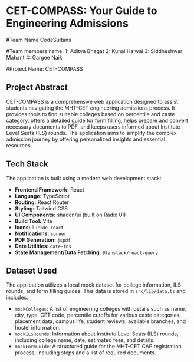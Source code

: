# CET-COMPASS: Your Guide to Engineering Admissions

#Team Name 
CodeSultans

#Team members name:
1: Aditya Bhagat
2: Kunal Halwai
3: Siddheshwar Mahant
4: Gargee Naik 

#Project Name:
CET-COMPASS
  
## Project Abstract
CET-COMPASS is a comprehensive web application designed to assist students navigating the MHT-CET engineering admissions process. It provides tools to find suitable colleges based on percentile and caste category, offers a detailed guide for form filling, helps prepare and convert necessary documents to PDF, and keeps users informed about Institute Level Seats (ILS) rounds. The application aims to simplify the complex admission journey by offering personalized insights and essential resources.

## Tech Stack
The application is built using a modern web development stack:
-   **Frontend Framework:** React
-   **Language:** TypeScript
-   **Routing:** React Router
-   **Styling:** Tailwind CSS
-   **UI Components:** shadcn/ui (built on Radix UI)
-   **Build Tool:** Vite
-   **Icons:** `lucide-react`
-   **Notifications:** `sonner`
-   **PDF Generation:** `jspdf`
-   **Date Utilities:** `date-fns`
-   **State Management/Data Fetching:** `@tanstack/react-query`

## Dataset Used
The application utilizes a local mock dataset for college information, ILS rounds, and form filling guides. This data is stored in `src/lib/data.ts` and includes:
-   `mockColleges`: A list of engineering colleges with details such as name, city, type, CET code, percentile cutoffs for various caste categories, placement data, campus life, student reviews, available branches, and hostel information.
-   `mockILSRounds`: Information about Institute Level Seats (ILS) rounds, including college name, date, estimated fees, and details.
-   `mockFormGuide`: A structured guide for the MHT-CET CAP registration process, including steps and a list of required documents.